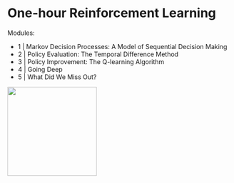 # One-hour Reinforcement Learning

Modules:

- 1 | Markov Decision Processes: A Model of Sequential Decision Making
- 2 | Policy Evaluation: The Temporal Difference Method
- 3 | Policy Improvement: The Q-learning Algorithm
- 4 | Going Deep
- 5 | What Did We Miss Out?

[<img src="https://mybinder.org/badge_logo.svg" width="200"/>](https://mybinder.org/v2/gh/tombewley/one-hour-rl/HEAD)
